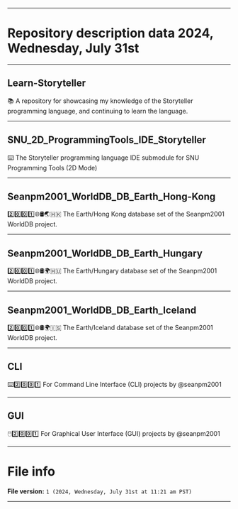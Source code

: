 
***

# Repository description data 2024, Wednesday, July 31st

---

## Learn-Storyteller

📚️ A repository for showcasing my knowledge of the Storyteller programming language, and continuing to learn the language. 

---

## SNU_2D_ProgrammingTools_IDE_Storyteller

⌨️ The Storyteller programming language IDE submodule for SNU Programming Tools (2D Mode)

---

## Seanpm2001_WorldDB_DB_Earth_Hong-Kong

2️⃣️0️⃣️0️⃣️1️⃣️🌐️🛢️🌏️🇭🇰️ The Earth/Hong Kong database set of the Seanpm2001 WorldDB project.

---

## Seanpm2001_WorldDB_DB_Earth_Hungary

2️⃣️0️⃣️0️⃣️1️⃣️🌐️🛢️🌍️🇭🇺️ The Earth/Hungary database set of the Seanpm2001 WorldDB project.

---

## Seanpm2001_WorldDB_DB_Earth_Iceland

2️⃣️0️⃣️0️⃣️1️⃣️🌐️🛢️🌍️🇮🇸️ The Earth/Iceland database set of the Seanpm2001 WorldDB project.

---

## CLI

⌨️2️⃣️0️⃣️0️⃣️1️⃣️ For Command Line Interface (CLI) projects by @seanpm2001

---

## GUI

🖱️2️⃣️0️⃣️0️⃣️1️⃣️ For Graphical User Interface (GUI) projects by @seanpm2001

***

# File info

**File version:** `1 (2024, Wednesday, July 31st at 11:21 am PST)`

***

